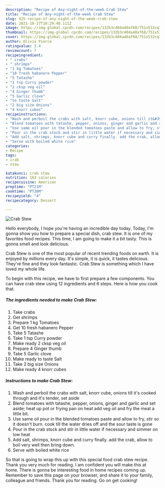 ```yaml
---
description: "Recipe of Any-night-of-the-week Crab Stew"
title: "Recipe of Any-night-of-the-week Crab Stew"
slug: 425-recipe-of-any-night-of-the-week-crab-stew
date: 2021-10-27T18:29:48.111Z
image: https://img-global.cpcdn.com/recipes/132b3c404a40af68/751x532cq70/crab-stew-recipe-main-photo.jpg
thumbnail: https://img-global.cpcdn.com/recipes/132b3c404a40af68/751x532cq70/crab-stew-recipe-main-photo.jpg
cover: https://img-global.cpcdn.com/recipes/132b3c404a40af68/751x532cq70/crab-stew-recipe-main-photo.jpg
author: Olivia Pierce
ratingvalue: 3.4
reviewcount: 7
recipeingredient:
- " crabs"
- " shrimps"
- "1 kg Tomatoes"
- "10 fresh habanero Pepper"
- "5 Tatashe"
- "1 tsp Curry powder"
- "2 cksp veg oil"
- "4 Ginger thumb"
- "5 Garlic clove"
- "to taste Salt"
- "2 big size Onions"
- "4 knorr cubes"
recipeinstructions:
- "Wash and perboil the crabs with salt, knorr cube, onions till it&#39;s cooked through and it&#39;s tender, set aside"
- "Blend tomatoes with tatashe, pepper, onions, ginger and garlic and set aside; heat up pot or frying pan on heat add veg oil and fry the meat a little bit."
- "Use same oil pour in the blended tomatoes paste and allow to fry, stir so it doesn&#39;t burn. cook till the water dries off and the sour taste is gone"
- "Pour in the crab stock and stir in little water if necessary and simmer on low heat"
- "Add salt, shrimps, knorr cube and curry finally. add the crab, allow to boil very well then bring down."
- "Serve with boiled white rice"
categories:
- Recipe
tags:
- crab
- stew

katakunci: crab stew 
nutrition: 163 calories
recipecuisine: American
preptime: "PT21M"
cooktime: "PT30M"
recipeyield: "4"
recipecategory: Dessert

---
```



![Crab Stew](https://img-global.cpcdn.com/recipes/132b3c404a40af68/751x532cq70/crab-stew-recipe-main-photo.jpg)

Hello everybody, I hope you're having an incredible day today. Today, I'm gonna show you how to prepare a special dish, crab stew. It is one of my favorites food recipes. This time, I am going to make it a bit tasty. This is gonna smell and look delicious.

Crab Stew is one of the most popular of recent trending foods on earth. It is enjoyed by millions every day. It's simple, it is quick, it tastes delicious. They're fine and they look fantastic. Crab Stew is something which I have loved my whole life.




To begin with this recipe, we have to first prepare a few components. You can have crab stew using 12 ingredients and 6 steps. Here is how you cook that.

<!--inarticleads1-->

##### The ingredients needed to make Crab Stew:

1. Take  crabs
1. Get  shrimps
1. Prepare 1 kg Tomatoes
1. Get 10 fresh habanero Pepper
1. Take 5 Tatashe
1. Take 1 tsp Curry powder
1. Make ready 2 cksp veg oil
1. Prepare 4 Ginger thumb
1. Take 5 Garlic clove
1. Make ready to taste Salt
1. Take 2 big size Onions
1. Make ready 4 knorr cubes




<!--inarticleads2-->

##### Instructions to make Crab Stew:

1. Wash and perboil the crabs with salt, knorr cube, onions till it&#39;s cooked through and it&#39;s tender, set aside
1. Blend tomatoes with tatashe, pepper, onions, ginger and garlic and set aside; heat up pot or frying pan on heat add veg oil and fry the meat a little bit.
1. Use same oil pour in the blended tomatoes paste and allow to fry, stir so it doesn&#39;t burn. cook till the water dries off and the sour taste is gone
1. Pour in the crab stock and stir in little water if necessary and simmer on low heat
1. Add salt, shrimps, knorr cube and curry finally. add the crab, allow to boil very well then bring down.
1. Serve with boiled white rice




So that is going to wrap this up with this special food crab stew recipe. Thank you very much for reading. I am confident you will make this at home. There is gonna be interesting food in home recipes coming up. Remember to save this page on your browser, and share it to your family, colleague and friends. Thank you for reading. Go on get cooking!
